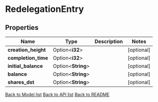 # RedelegationEntry

## Properties

Name | Type | Description | Notes
------------ | ------------- | ------------- | -------------
**creation_height** | Option<**i32**> |  | [optional]
**completion_time** | Option<**i32**> |  | [optional]
**initial_balance** | Option<**String**> |  | [optional]
**balance** | Option<**String**> |  | [optional]
**shares_dst** | Option<**String**> |  | [optional]

[Back to Model list](../README.md#documentation-for-models) [Back to API list](../README.md#documentation-for-api-endpoints) [Back to README](../README.md)


